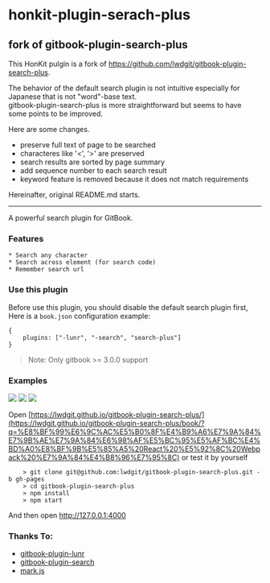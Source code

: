 # honkit-plugin-serach-plus

## fork of gitbook-plugin-search-plus

This HonKit pulgin is a fork of https://github.com/lwdgit/gitbook-plugin-search-plus.

The behavior of the default search plugin is not intuitive especially for Japanese
that is not "word"-base text.  
gitbook-plugin-search-plus is more straightforward but seems to have some points to be improved.

Here are some changes.
- preserve full text of page to be searched
- characteres like '<', '>' are preserved
- search results are sorted by page summary
- add sequence number to each search result
- keyword feature is removed because it does not match requirements

Hereinafter, original README.md starts.

---

A powerful search plugin for GitBook.

### Features

    * Search any character
    * Search across element (for search code)
    * Remember search url

### Use this plugin

 Before use this plugin, you should disable the default search plugin first, 
 Here is a `book.json` configuration example:

```
{
    plugins: ["-lunr", "-search", "search-plus"]
}
```

> Note: Only gitbook >= 3.0.0 support

### Examples

[![](https://github.com/lwdgit/gitbook-plugin-search-plus/raw/master/search.gif)](https://lwdgit.github.io/gitbook-plugin-search-plus/)
[![](https://github.com/lwdgit/gitbook-plugin-search-plus/raw/master/search2.gif)](https://lwdgit.github.io/gitbook-plugin-search-plus/)
[![](https://github.com/lwdgit/gitbook-plugin-search-plus/raw/master/search3.gif)](https://lwdgit.github.io/gitbook-plugin-search-plus/book/?q=%E8%BF%99%E6%9C%AC%E5%B0%8F%E4%B9%A6%E7%9A%84%E7%9B%AE%E7%9A%84%E6%98%AF%E5%BC%95%E5%AF%BC%E4%BD%A0%E8%BF%9B%E5%85%A5%20React%20%E5%92%8C%20Webpack%20%E7%9A%84%E4%B8%96%E7%95%8C)


Open [https://lwdgit.github.io/gitbook-plugin-search-plus/](https://lwdgit.github.io/gitbook-plugin-search-plus/book/?q=%E8%BF%99%E6%9C%AC%E5%B0%8F%E4%B9%A6%E7%9A%84%E7%9B%AE%E7%9A%84%E6%98%AF%E5%BC%95%E5%AF%BC%E4%BD%A0%E8%BF%9B%E5%85%A5%20React%20%E5%92%8C%20Webpack%20%E7%9A%84%E4%B8%96%E7%95%8C) or test it by yourself

```
    > git clone git@github.com:lwdgit/gitbook-plugin-search-plus.git -b gh-pages
    > cd gitbook-plugin-search-plus
    > npm install
    > npm start
```

And then open http://127.0.0.1:4000

### Thanks To:

* [gitbook-plugin-lunr](https://github.com/GitbookIO/plugin-lunr)
* [gitbook-plugin-search](https://github.com/GitbookIO/plugin-search)
* [mark.js](https://github.com/julmot/mark.js)
